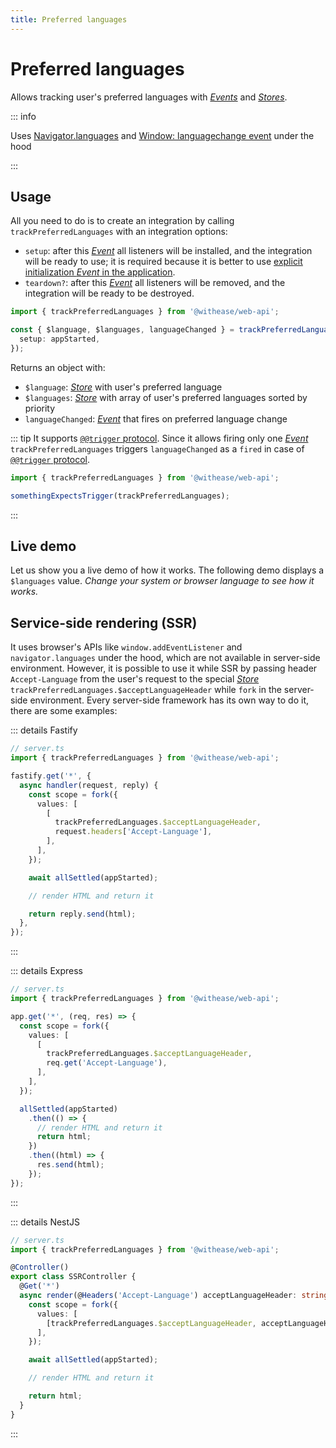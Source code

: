 ```yaml
---
title: Preferred languages
---
```


# Preferred languages

Allows tracking user's preferred languages with [_Events_](https://effector.dev/docs/api/effector/event) and [_Stores_](https://effector.dev/docs/api/effector/store).

::: info

Uses [Navigator.languages](https://developer.mozilla.org/en-US/docs/Web/API/Navigator/languages) and [Window: languagechange event](https://https://developer.mozilla.org/en-US/docs/Web/API/Window/languagechange_event) under the hood

:::

## Usage

All you need to do is to create an integration by calling `trackPreferredLanguages` with an integration options:

- `setup`: after this [_Event_](https://effector.dev/docs/api/effector/event) all listeners will be installed, and the integration will be ready to use; it is required because it is better to use [explicit initialization _Event_ in the application](/magazine/explicit_start).
- `teardown?`: after this [_Event_](https://effector.dev/docs/api/effector/event) all listeners will be removed, and the integration will be ready to be destroyed.

```ts
import { trackPreferredLanguages } from '@withease/web-api';

const { $language, $languages, languageChanged } = trackPreferredLanguages({
  setup: appStarted,
});
```

Returns an object with:

- `$language`: [_Store_](https://effector.dev/docs/api/effector/store) with user's preferred language
- `$languages`: [_Store_](https://effector.dev/docs/api/effector/store) with array of user's preferred languages sorted by priority
- `languageChanged`: [_Event_](https://effector.dev/docs/api/effector/event) that fires on preferred language change

::: tip
It supports [`@@trigger` protocol](/protocols/trigger). Since it allows firing only one [_Event_](https://effector.dev/docs/api/effector/event) `trackPreferredLanguages` triggers `languageChanged` as a `fired` in case of [`@@trigger` protocol](/protocols/trigger).

```ts
import { trackPreferredLanguages } from '@withease/web-api';

somethingExpectsTrigger(trackPreferredLanguages);
```

:::

## Live demo

Let us show you a live demo of how it works. The following demo displays a `$languages` value. _Change your system or browser language to see how it works._

<script setup lang="ts">
import demoFile from './preferred_languages.live.vue?raw';
</script>

<LiveDemo :demoFile="demoFile" />

## Service-side rendering (SSR)

It uses browser's APIs like `window.addEventListener` and `navigator.languages` under the hood, which are not available in server-side environment. However, it is possible to use it while SSR by passing header `Accept-Language` from the user's request to the special [_Store_](https://effector.dev/docs/api/effector/store) `trackPreferredLanguages.$acceptLanguageHeader` while `fork` in the server-side environment. Every server-side framework has its own way to do it, there are some examples:

::: details Fastify

```ts
// server.ts
import { trackPreferredLanguages } from '@withease/web-api';

fastify.get('*', {
  async handler(request, reply) {
    const scope = fork({
      values: [
        [
          trackPreferredLanguages.$acceptLanguageHeader,
          request.headers['Accept-Language'],
        ],
      ],
    });

    await allSettled(appStarted);

    // render HTML and return it

    return reply.send(html);
  },
});
```

:::

::: details Express

```ts
// server.ts
import { trackPreferredLanguages } from '@withease/web-api';

app.get('*', (req, res) => {
  const scope = fork({
    values: [
      [
        trackPreferredLanguages.$acceptLanguageHeader,
        req.get('Accept-Language'),
      ],
    ],
  });

  allSettled(appStarted)
    .then(() => {
      // render HTML and return it
      return html;
    })
    .then((html) => {
      res.send(html);
    });
});
```

:::

::: details NestJS

```ts
// server.ts
import { trackPreferredLanguages } from '@withease/web-api';

@Controller()
export class SSRController {
  @Get('*')
  async render(@Headers('Accept-Language') acceptLanguageHeader: string) {
    const scope = fork({
      values: [
        [trackPreferredLanguages.$acceptLanguageHeader, acceptLanguageHeader],
      ],
    });

    await allSettled(appStarted);

    // render HTML and return it

    return html;
  }
}
```

:::
